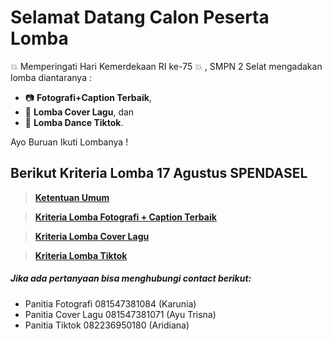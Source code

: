 # Selamat Datang Calon Peserta Lomba
 :boom: Memperingati Hari Kemerdekaan RI ke-75 :boom: , SMPN 2 Selat mengadakan lomba diantaranya :    
 - :camera: **Fotografi+Caption Terbaik**,
 - :musical_note: **Lomba Cover Lagu**, dan  
 - :dancers: **Lomba Dance Tiktok**.

Ayo Buruan Ikuti Lombanya !

## Berikut Kriteria Lomba 17 Agustus SPENDASEL

> __[Ketentuan Umum](https://github.com/arta678/kreterialomba/blob/master/page/KetentuanUmum.md#ketentuan-umum)__

> __[Kriteria Lomba Fotografi + Caption Terbaik](https://github.com/arta678/kreterialomba/blob/master/page/Fotografi.md#kriteria-lomba-fotografi-dan-caption-terbaik)__

> __[Kriteria Lomba Cover Lagu](https://github.com/arta678/kreterialomba/blob/master/page/CoverLagu.md#kriteria-cover-lagu)__

> __[Kriteria Lomba Tiktok](https://github.com/arta678/kreterialomba/blob/master/page/Tiktok.md#kriteria-lomba-dance-tiktok)__


##### Jika ada pertanyaan  bisa menghubungi contact berikut:
 - Panitia Fotografi 081547381084 (Karunia)
 - Panitia Cover Lagu 081547381071 (Ayu Trisna)
 - Panitia Tiktok 082236950180 (Aridiana)


